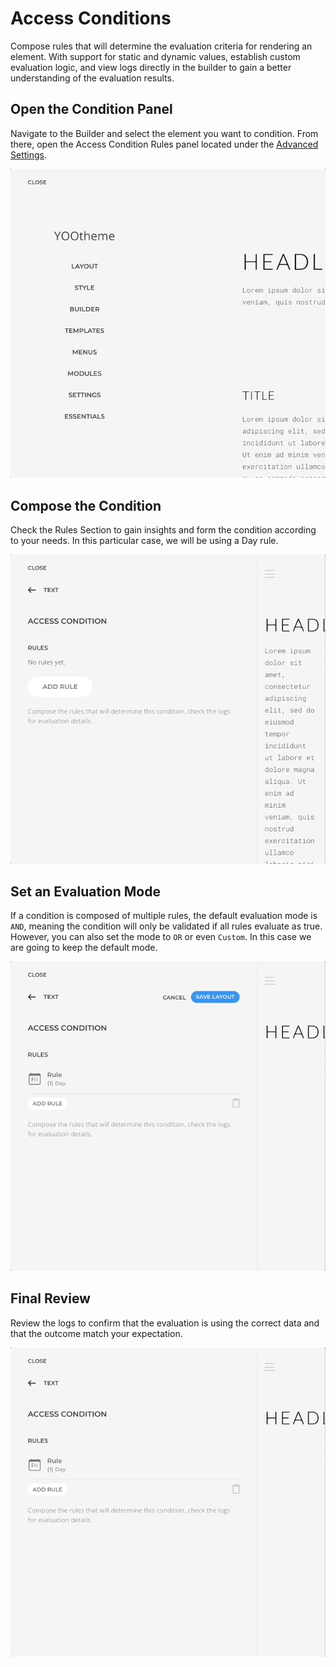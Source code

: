 # Access Conditions

Compose rules that will determine the evaluation criteria for rendering an element. With support for static and dynamic values, establish custom evaluation logic, and view logs directly in the builder to gain a better understanding of the evaluation results.

<!--@include: ../_partials/enable-addon.md-->

## Open the Condition Panel

Navigate to the Builder and select the element you want to condition. From there, open the Access Condition Rules panel located under the [Advanced Settings](https://yootheme.com/support/yootheme-pro/joomla/elements).

![Open Access Condition Panel](./assets/open-condition-panel.gif)

## Compose the Condition

Check the Rules Section to gain insights and form the condition according to your needs. In this particular case, we will be using a Day rule.

![Compose Access Condition](./assets/compose-condition.gif)

## Set an Evaluation Mode

If a condition is composed of multiple rules, the default evaluation mode is `AND`, meaning the condition will only be validated if all rules evaluate as true. However, you can also set the mode to `OR` or even `Custom`. In this case we are going to keep the default mode.

![Set Access Condition Evaluation Mode](./assets/set-evaluation-mode.gif)

## Final Review

Review the logs to confirm that the evaluation is using the correct data and that the outcome match your expectation.

![Review Access Condition Evaluation Logs](./assets/review-evaluation-logs.gif)
